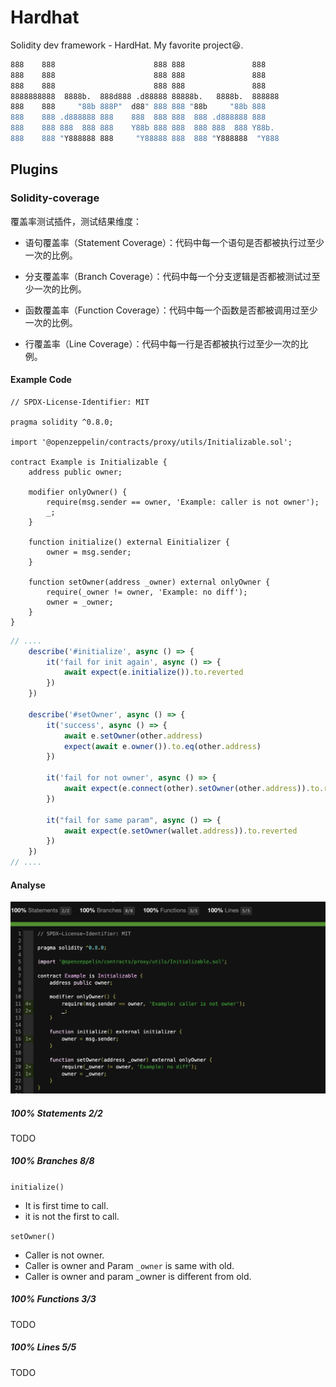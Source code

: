 # Hardhat

Solidity dev framework - HardHat. My favorite project😆.

```sh
888    888                      888 888               888
888    888                      888 888               888
888    888                      888 888               888
8888888888  8888b.  888d888 .d88888 88888b.   8888b.  888888
888    888     "88b 888P"  d88" 888 888 "88b     "88b 888
888    888 .d888888 888    888  888 888  888 .d888888 888
888    888 888  888 888    Y88b 888 888  888 888  888 Y88b.
888    888 "Y888888 888     "Y88888 888  888 "Y888888  "Y888
```



## Plugins



### Solidity-coverage

覆盖率测试插件，测试结果维度：

- 语句覆盖率（Statement Coverage）：代码中每一个语句是否都被执行过至少一次的比例。

- 分支覆盖率（Branch Coverage）：代码中每一个分支逻辑是否都被测试过至少一次的比例。
- 函数覆盖率（Function Coverage）：代码中每一个函数是否都被调用过至少一次的比例。
- 行覆盖率（Line Coverage）：代码中每一行是否都被执行过至少一次的比例。



#### Example Code

```solidity
// SPDX-License-Identifier: MIT
 
pragma solidity ^0.8.0;
 
import '@openzeppelin/contracts/proxy/utils/Initializable.sol';
 
contract Example is Initializable {
    address public owner;
 
    modifier onlyOwner() {
        require(msg.sender == owner, 'Example: caller is not owner');
        _;
    }
 
    function initialize() external Einitializer {
        owner = msg.sender;
    }
 
    function setOwner(address _owner) external onlyOwner {
        require(_owner != owner, 'Example: no diff');
        owner = _owner;
    }
}
```

```typescript
// ....    
    describe('#initialize', async () => {
        it('fail for init again', async () => {
            await expect(e.initialize()).to.reverted
        })
    })

    describe('#setOwner', async () => {
        it('success', async () => {
            await e.setOwner(other.address)
            expect(await e.owner()).to.eq(other.address)
        })

        it('fail for not owner', async () => {
            await expect(e.connect(other).setOwner(other.address)).to.reverted
        })

        it("fail for same param", async () => {
            await expect(e.setOwner(wallet.address)).to.reverted
        })
    })
// ....
```



#### Analyse

<img src="./assets/image-20230410181723046.png" alt="image-20230410181723046" style="zoom:50%;" />



##### 100% Statements 2/2 

TODO



##### 100% Branches 8/8

`initialize()` 

- It is first time to call.
- it is not the first to call.

`setOwner()`

- Caller is not owner.
- Caller is owner and Param `_owner` is same with old.
- Caller is  owner and param _owner is different from old.



##### 100% Functions 3/3

TODO



##### 100% Lines 5/5

TODO